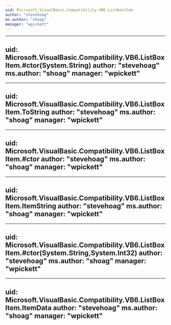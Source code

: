 ```yaml
---
uid: Microsoft.VisualBasic.Compatibility.VB6.ListBoxItem
author: "stevehoag"
ms.author: "shoag"
manager: "wpickett"
---
```


---
uid: Microsoft.VisualBasic.Compatibility.VB6.ListBoxItem.#ctor(System.String)
author: "stevehoag"
ms.author: "shoag"
manager: "wpickett"
---

---
uid: Microsoft.VisualBasic.Compatibility.VB6.ListBoxItem.ToString
author: "stevehoag"
ms.author: "shoag"
manager: "wpickett"
---

---
uid: Microsoft.VisualBasic.Compatibility.VB6.ListBoxItem.#ctor
author: "stevehoag"
ms.author: "shoag"
manager: "wpickett"
---

---
uid: Microsoft.VisualBasic.Compatibility.VB6.ListBoxItem.ItemString
author: "stevehoag"
ms.author: "shoag"
manager: "wpickett"
---

---
uid: Microsoft.VisualBasic.Compatibility.VB6.ListBoxItem.#ctor(System.String,System.Int32)
author: "stevehoag"
ms.author: "shoag"
manager: "wpickett"
---

---
uid: Microsoft.VisualBasic.Compatibility.VB6.ListBoxItem.ItemData
author: "stevehoag"
ms.author: "shoag"
manager: "wpickett"
---
